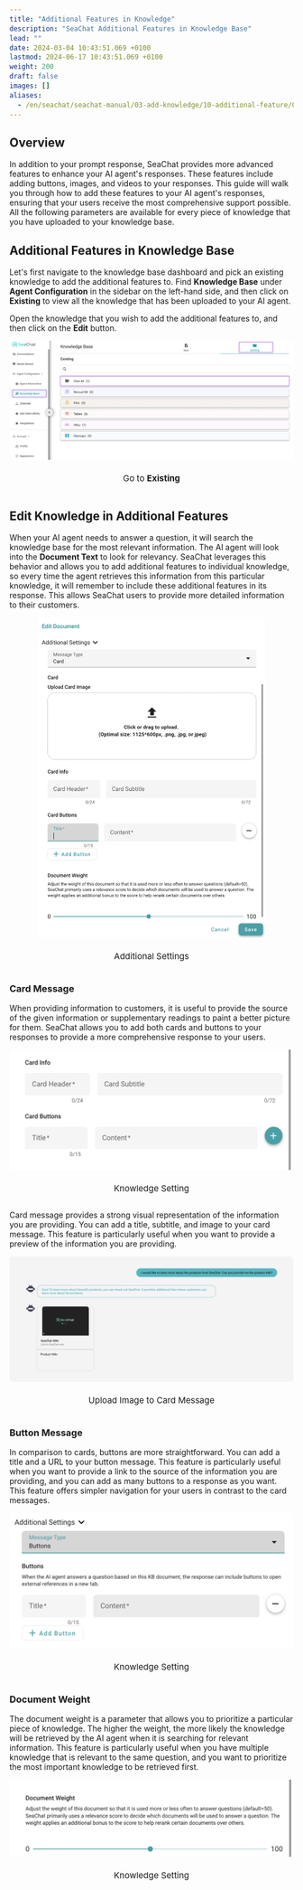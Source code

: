 ```yaml
---
title: "Additional Features in Knowledge"
description: "SeaChat Additional Features in Knowledge Base"
lead: ""
date: 2024-03-04 10:43:51.069 +0100
lastmod: 2024-06-17 10:43:51.069 +0100
weight: 200
draft: false
images: []
aliases:
  - /en/seachat/seachat-manual/03-add-knowledge/10-additional-feature/01-additional-features-in-kb
---
```


## Overview

In addition to your prompt response, SeaChat provides more advanced features to enhance your AI agent's responses. These features include adding buttons, images, and videos to your responses. This guide will walk you through how to add these features to your AI agent's responses, ensuring that your users receive the most comprehensive support possible. All the following parameters are available for every piece of knowledge that you have uploaded to your knowledge base.

## Additional Features in Knowledge Base

Let's first navigate to the knowledge base dashboard and pick an existing knowledge to add the additional features to. Find **Knowledge Base** under **Agent Configuration** in the sidebar on the left-hand side, and then click on **Existing** to view all the knowledge that has been uploaded to your AI agent.

Open the knowledge that you wish to add the additional features to, and then click on the **Edit** button.

<div id="additional-setting-ui" style="display: flex; flex-direction: column; align-items: center;">
<div style="width: 100%; text-align: center; display: flex; flex-direction: column; align-items: center; justify-item: center">
    <a href="/images/seachat/en/knowledge-advanced-features/knowledge-additional-features/kb-dashboard.png" target="_blank">
    <img width="100%" style="border-radius: 0.4rem; cursor: zoom-in;" src="/images/seachat/en/knowledge-advanced-features/knowledge-additional-features/kb-dashboard.png" alt="image showcasing how to write an agent description">
    </a>
</div>
    <p style="margin-top: 20px; font-size: 15px">Go to <strong>Existing</strong></p>
</div>

## Edit Knowledge in Additional Features

When your AI agent needs to answer a question, it will search the knowledge base for the most relevant information. The AI agent will look into the **Document Text** to look for relevancy. SeaChat leverages this behavior and allows you to add additional features to individual knowledge, so every time the agent retrieves this information from this particular knowledge, it will remember to include these additional features in its response. This allows SeaChat users to provide more detailed information to their customers.

<div id="additional-setting-ui" style="display: flex; flex-direction: column; align-items: center;">
<div style="width: 100%; text-align: center; display: flex; flex-direction: column; align-items: center; justify-item: center">
    <a href="/images/seachat/en/knowledge-advanced-features/knowledge-additional-features/additional-settings.png   " target="_blank">
    <img width="80%" style="border-radius: 0.4rem; cursor: zoom-in;" src="/images/seachat/en/knowledge-advanced-features/knowledge-additional-features/additional-settings.png" alt="image showcasing how to write an agent description">
    </a>
</div>
    <p style="margin-top: 20px; font-size: 15px">Additional Settings</p>
</div>

### Card Message

When providing information to customers, it is useful to provide the source of the given information or supplementary readings to paint a better picture for them. SeaChat allows you to add both cards and buttons to your responses to provide a more comprehensive response to your users.

<div id="additional-setting-ui" style="display: flex; flex-direction: column; align-items: center;">
<div style="width: 100%; text-align: center; display: flex; flex-direction: column; align-items: center; justify-item: center">
    <a href="/images/seachat/en/knowledge-advanced-features/knowledge-additional-features/card-info.png" target="_blank">
    <img width="100%" style="border-radius: 0.4rem; cursor: zoom-in;" src="/images/seachat/en/knowledge-advanced-features/knowledge-additional-features/card-info.png" alt="image showcasing how to write an agent description">
    </a>
</div>
    <p style="margin-top: 20px; font-size: 15px">Knowledge Setting</p>
</div>

Card message provides a strong visual representation of the information you are providing. You can add a title, subtitle, and image to your card message. This feature is particularly useful when you want to provide a preview of the information you are providing.

<div id="additional-setting-ui" style="display: flex; flex-direction: column; align-items: center;">
<div style="width: 100%; text-align: center; display: flex; flex-direction: column; align-items: center; justify-item: center">
    <a href="/images/seachat/en/knowledge-advanced-features/knowledge-additional-features/card-msg.png" target="_blank">
    <img width="100%" style="border-radius: 0.4rem; cursor: zoom-in;" src="/images/seachat/en/knowledge-advanced-features/knowledge-additional-features/card-msg.png" alt="image showcasing how to write an agent description">
    </a>
</div>
    <p style="margin-top: 20px; font-size: 15px">Upload Image to Card Message</p>
</div>

### Button Message

In comparison to cards, buttons are more straightforward. You can add a title and a URL to your button message. This feature is particularly useful when you want to provide a link to the source of the information you are providing, and you can add as many buttons to a response as you want. This feature offers simpler navigation for your users in contrast to the card messages.

<div id="additional-setting-ui" style="display: flex; flex-direction: column; align-items: center;">
<div style="width: 100%; text-align: center; display: flex; flex-direction: column; align-items: center; justify-item: center">
    <a href="/images/seachat/en/knowledge-advanced-features/knowledge-additional-features/btn-msg.png" target="_blank">
    <img width="100%" style="border-radius: 0.4rem; cursor: zoom-in;" src="/images/seachat/en/knowledge-advanced-features/knowledge-additional-features/btn-msg.png" alt="image showcasing how to write an agent description">
    </a>
</div>
    <p style="margin-top: 20px; font-size: 15px">Knowledge Setting</p>
</div>

### Document Weight

The document weight is a parameter that allows you to prioritize a particular piece of knowledge. The higher the weight, the more likely the knowledge will be retrieved by the AI agent when it is searching for relevant information. This feature is particularly useful when you have multiple knowledge that is relevant to the same question, and you want to prioritize the most important knowledge to be retrieved first.

<div id="additional-setting-ui" style="display: flex; flex-direction: column; align-items: center;">
<div style="width: 100%; text-align: center; display: flex; flex-direction: column; align-items: center; justify-item: center">
    <a href="/images/seachat/en/knowledge-advanced-features/knowledge-additional-features/doc-weight.png" target="_blank">
    <img width="100%" style="border-radius: 0.4rem; cursor: zoom-in;" src="/images/seachat/en/knowledge-advanced-features/knowledge-additional-features/doc-weight.png" alt="image showcasing how to write an agent description">
    </a>
</div>
    <p style="margin-top: 20px; font-size: 15px">Knowledge Setting</p>
</div>

